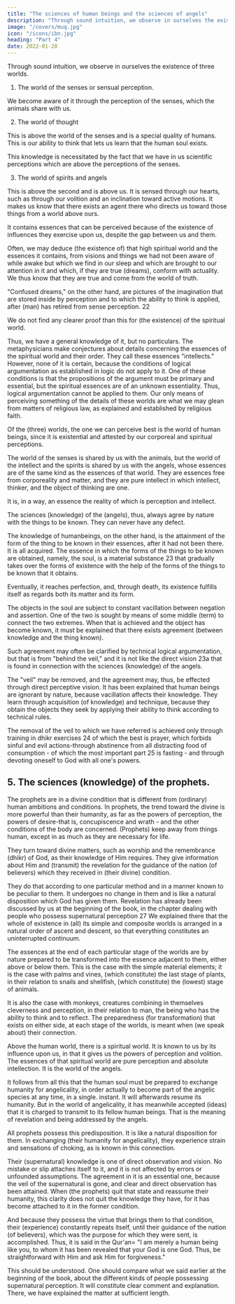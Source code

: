 ```yaml
---
title: "The sciences of human beings and the sciences of angels"
description: "Through sound intuition, we observe in ourselves the existence of three worlds"
image: "/covers/muq.jpg"
icon: "/icons/ibn.jpg"
heading: "Part 4"
date: 2022-01-28
---
```



Through sound intuition, we observe in ourselves the existence of three worlds.

1. The world of the senses or sensual perception. 

We become aware of it through the perception of the senses, which the animals share with us. 


2. The world of thought

This is above the world of the senses and is a special quality of humans. This is our ability to think that lets us learn that the human soul exists. 

This knowledge is necessitated by the fact that we have in us scientific perceptions which are above the perceptions of the senses.


3. The world of spirits and angels

This is above the second and is above us. It is sensed through our hearts, such as through our volition and an inclination
toward active motions. It makes us know that there exists an agent there who directs us toward those things from a world above ours. 

It contains essences that can be perceived because of the existence of influences they exercise upon us, despite the gap between us and them. 

Often, we may deduce (the existence of) that high spiritual world and the essences it contains, from visions and things we had not been aware of while awake but which we find in our sleep and which are brought to our attention in it and which, if they are true (dreams), conform with actuality. We thus know that they are true and come from the world of truth. 

"Confused dreams," on the other hand, are pictures of the imagination that are stored inside by perception and to which the ability to think is applied, after (man) has retired from sense perception. 22

We do not find any clearer proof than this for (the existence) of the spiritual
world. 

Thus, we have a general knowledge of it, but no particulars. The metaphysicians make conjectures about details concerning the essences of the spiritual world and their order. They call these essences "intellects." However, none of it is certain, because the conditions of logical argumentation as established in logic do not apply to it. One of these conditions is that the propositions of the argument must be primary and essential, but the spiritual essences are of an unknown essentiality. Thus, logical argumentation cannot be applied to them. Our only means of perceiving something of the details of these worlds are what we may glean from matters of religious law, as explained and established by religious faith.

Of the (three) worlds, the one we can perceive best is the world of human beings, since it is existential and attested by our corporeal and spiritual perceptions. 

The world of the senses is shared by us with the animals, but the world of the  intellect and the spirits is shared by us with the angels, whose essences are of the same kind as the essences of that world. They are essences free from corporeality and matter, and they are pure intellect in which intellect, thinker, and the object of thinking are one. 

It is, in a way, an essence the reality of which is perception and intellect.

The sciences (knowledge) of the (angels), thus, always agree by nature with the things to be known. They can never have any defect. 

The knowledge of humanbeings, on the other hand, is the attainment of the form of the thing to be known in their essences, after it had not been there. It is all acquired. The essence in which the forms of the things to be known are obtained, namely, the soul, is a material substance 23 that gradually takes over the forms of existence with the help of the forms of the things to be known that it obtains. 

Eventually, it reaches perfection, and, through death, its existence fulfills itself as regards both its matter and its form.

The objects in the soul are subject to constant vacillation between negation and assertion. One of the two is sought by means of some middle (term) to connect the two extremes. When that is achieved and the object has become known, it must be explained that there exists agreement (between knowledge and the thing known).

Such agreement may often be clarified by technical logical argumentation, but that is from "behind the veil," and it is not like the direct vision 23a that is found in connection with the sciences (knowledge) of the angels.

The "veil" may be removed, and the agreement may, thus, be effected through direct perceptive vision. It has been explained that human beings are ignorant by nature, because vacillation affects their knowledge. They learn through acquisition (of knowledge) and technique, because they obtain the objects they seek by applying their ability to think according to technical rules. 

The removal of the veil to which we have referred is achieved only through training in dhikr exercises 24 of which the best is prayer, which forbids sinful and evil actions-through abstinence from all distracting food of consumption - of which the most important part 25 is fasting - and through devoting oneself to God with all one's powers.



## 5. The sciences (knowledge) of the prophets.

The prophets are in a divine condition that is different from (ordinary) human ambitions and conditions. In prophets, the trend toward the divine is more powerful than their humanity, as far as the powers of perception, the powers of desire-that is, concupiscence and wrath - and the other conditions of the body are concerned. (Prophets) keep away from things human, except in as much as they are necessary for life. 

They turn toward divine matters, such as worship and the remembrance (dhikr) of God, as their knowledge of Him requires. They give information about Him and (transmit) the revelation for the guidance of the nation (of believers) which they received in (their divine) condition. 

They do that according to one particular method and in a manner known to be peculiar to them. It undergoes no change in them and is like a natural disposition which God has given them. Revelation has already been discussed by us at the beginning of the book, in the chapter dealing with people who possess supernatural perception 27 We explained there that the whole of existence in (all) its simple and composite worlds is arranged in a natural order of ascent and descent, so that everything constitutes an uninterrupted continuum. 

The essences at the end of each particular stage of the worlds are by nature prepared to be transformed into the essence adjacent to them, either above or below them. This is the case with the simple material elements; it is the case with palms and vines, (which constitute) the last stage of plants, in their relation to snails and shellfish, (which constitute) the (lowest) stage of animals. 

It is also the case with monkeys, creatures combining in themselves cleverness and perception, in their relation to man, the being who has the ability to think and to reflect. The preparedness (for transformation) that exists on either side, at each stage of the worlds, is meant when (we speak about) their connection. 

Above the human world, there is a spiritual world. It is known to us by its influence upon us, in that it gives us the powers of perception and volition. The essences of that spiritual world are pure perception and absolute intellection. It is the world of the angels.

It follows from all this that the human soul must be prepared to exchange humanity for angelicality, in order actually to become part of the angelic species at any time, in a single. instant. It will afterwards resume its humanity. But in the world of angelicality, it has meanwhile accepted (ideas) that it is charged to transmit to its fellow human beings. That is the meaning of revelation and being addressed by the angels.

All prophets possess this predisposition. It is like a natural disposition for them. In exchanging (their humanity for angelicality), they experience strain and sensations of choking, as is known in this connection.

Their (supernatural) knowledge is one of direct observation and vision. No mistake or slip attaches itself to it, and it is not affected by errors or unfounded assumptions. The agreement in it is an essential one, because the veil of the supernatural is gone, and clear and direct observation has been attained. When (the prophets) quit that state and reassume their humanity, this clarity does not quit the knowledge they have, for it has become attached to it in the former condition.

And because they possess the virtue that brings them to that condition, their (experience) constantly repeats itself, until their guidance of the nation (of believers), which was the purpose for which they were sent, is accomplished. Thus, it is said in the Qur'an= "I am merely a human being like you, to whom it has been revealed that your God is one God. Thus, be straightforward with Him and ask Him for forgiveness."

This should be understood. One should compare what we said earlier at the beginning of the book, about the different kinds of people possessing supernatural perception. It will constitute clear comment and explanation. There, we have explained the matter at sufficient length.
